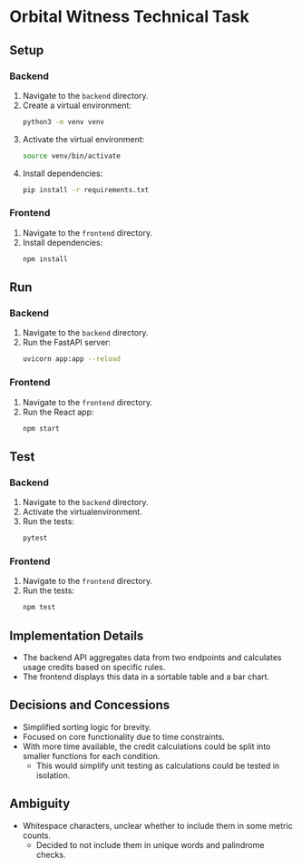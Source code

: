 # Orbital Witness Technical Task

## Setup

### Backend

1. Navigate to the `backend` directory.
2. Create a virtual environment:
   ```bash
   python3 -m venv venv
   ```
3. Activate the virtual environment:
   ```bash
   source venv/bin/activate
   ```
4. Install dependencies:
   ```bash
   pip install -r requirements.txt
   ```
   
### Frontend

1. Navigate to the `frontend` directory.
2. Install dependencies:
   ```bash
   npm install
   ```

## Run

### Backend
1. Navigate to the `backend` directory.
2. Run the FastAPI server:
   ```bash
   uvicorn app:app --reload
   ```

### Frontend

1. Navigate to the `frontend` directory.
2. Run the React app:
   ```bash
   npm start
   ```

## Test

### Backend

1. Navigate to the `backend` directory.
2. Activate the virtualenvironment.
3. Run the tests:
   ```bash
   pytest
   ```

### Frontend

1. Navigate to the `frontend` directory.
2. Run the tests:
   ```bash
   npm test
   ```

## Implementation Details

- The backend API aggregates data from two endpoints and calculates usage credits based on specific rules.
- The frontend displays this data in a sortable table and a bar chart.

## Decisions and Concessions

- Simplified sorting logic for brevity.
- Focused on core functionality due to time constraints.
- With more time available, the credit calculations could be split into smaller functions for each condition.
  - This would simplify unit testing as calculations could be tested in isolation.

## Ambiguity

- Whitespace characters, unclear whether to include them in some metric counts.
  - Decided to not include them in unique words and palindrome checks.